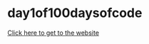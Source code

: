 # day1of100daysofcode


[Click here to get to the website](https://ameertmsy.github.io/day1of100daysofcode/)
